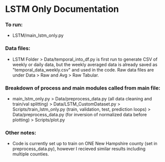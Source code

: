 # LSTM Only Documentation


### To run:
- LSTM/main_lstm_only.py


### Data files:

- LSTM Folder > Data/temporal_into_df.py is first run to generate CSV of weekly or daily data, but the weekly averaged data is already saved as "temporal_data_weekly.csv" and used in the code. Raw data files are under Data > Raw and Avg > Raw Tabular.


### Breakdown of process and main modules called from main file:

- main_lstm_only.py > Data/preprocess_data.py (all data cleaning and train/val splitting) > Data/LSTM_CustomDataset.py > Scripts/train_lstm_only.py (train, validation, test, prediction loops) > Data/preprocess_data.py (for inversion of normalized data before plotting) > Scripts/plot.py


### Other notes:

- Code is currently set up to train on ONE New Hampshire county (set in preprocess_data.py), however I recieved similar results including multiple counties.
